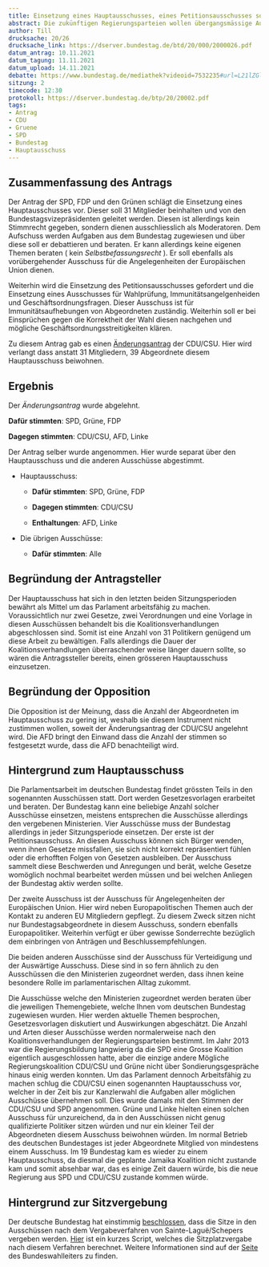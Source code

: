 ```yaml
---
title: Einsetzung eines Hauptausschusses, eines Petitionsausschusses sowie eines Ausschusses für Wahlprüfung, Immunität und Geschäftsordnung
abstract: Die zukünftigen Regierungsparteien wollen übergangsmässige Ausschüsse einzusetzen, um die Parlamentsarbeit zu gewährleisten. Die Grösse ist diskutabel.
author: Till
drucksache: 20/26
drucksache_link: https://dserver.bundestag.de/btd/20/000/2000026.pdf
datum_antrag: 10.11.2021
datum_tagung: 11.11.2021
datum_upload: 14.11.2021
debatte: https://www.bundestag.de/mediathek?videoid=7532235#url=L21lZGlhdGhla292ZXJsYXk/dmlkZW9pZD03NTMyMjM1&mod=mediathek
sitzung: 2
timecode: 12:30
protokoll: https://dserver.bundestag.de/btp/20/20002.pdf
tags:
- Antrag
- CDU
- Gruene
- SPD
- Bundestag
- Hauptausschuss
---
```


## Zusammenfassung des Antrags

Der Antrag der SPD, FDP und den Grünen schlägt die Einsetzung eines Hauptausschusses vor.
Dieser soll 31 Mitglieder beinhalten und von den Bundestagsvizepräsidenten geleitet werden.
Diesen ist allerdings kein Stimmrecht gegeben, sondern dienen ausschliesslich als Moderatoren.
Dem Aufschuss werden Aufgaben aus dem Bundestag zugewiesen und über diese soll er debattieren und beraten.
Er kann allerdings keine eigenen Themen beraten ( kein *Selbstbefassungsrecht* ).
Er soll ebenfalls als vorübergehender Ausschuss für die Angelegenheiten der Europäischen Union dienen.

Weiterhin wird die Einsetzung des Petitionsausschusses gefordert und die Einsetzung eines Ausschusses für Wahlprüfung, Immunitätsangelgenheiden und Geschäftsordnungsfragen. Dieser Ausschuss ist für Immunitätsaufhebungen von Abgeordneten zuständig. Weiterhin soll er bei Einsprüchen gegen die Korrektheit der Wahl diesen nachgehen und mögliche Geschäftsordnungsstreitigkeiten klären.


Zu diesem Antrag gab es einen [Änderungsantrag](https://dserver.bundestag.de/btd/20/000/2000030.pdf) der CDU/CSU. Hier wird verlangt dass anstatt 31 Mitgliedern, 39 Abgeordnete diesem Hauptausschuss beiwohnen.

## Ergebnis

Der *Änderungsantrag* wurde abgelehnt.

__Dafür stimmten__: SPD, Grüne, FDP

__Dagegen stimmten__: CDU/CSU, AFD, Linke

Der Antrag selber wurde angenommen. Hier wurde separat über den Hauptausschuss und die anderen Ausschüsse abgestimmt.

- Hauptausschuss:

	- __Dafür stimmten__: SPD, Grüne, FDP

	- __Dagegen stimmten__: CDU/CSU

	- __Enthaltungen__: AFD, Linke

- Die übrigen Ausschüsse:

	- __Dafür stimmten__: Alle

## Begründung der Antragsteller

Der Hauptausschuss hat sich in den letzten beiden Sitzungsperioden bewährt als Mittel um das Parlament arbeitsfähig zu machen.
Voraussichtlich nur zwei Gesetze, zwei Verordnungen und eine Vorlage in diesen Ausschüssen behandelt bis die Koalitionsverhandlungen abgeschlossen sind. Somit ist eine Anzahl von 31 Politikern genügend um diese Arbeit zu bewältigen.
Falls allerdings die Dauer der Koalitionsverhandlungen überraschender weise länger dauern sollte, so wären die Antragssteller bereits, einen grösseren Hauptausschuss einzusetzen.

## Begründung der Opposition

Die Opposition ist der Meinung, dass die Anzahl der Abgeordneten im Hauptausschuss zu gering ist, weshalb sie diesem Instrument nicht zustimmen wollen, soweit der Änderungsantrag der CDU/CSU angelehnt wird.
Die AFD bringt den Einwand dass die Anzahl der stimmen so festgesetzt wurde, dass die AFD benachteiligt wird.

## Hintergrund zum Hauptausschuss

Die Parlamentsarbeit im deutschen Bundestag findet grössten Teils in den sogenannten Ausschüssen statt. Dort werden Gesetzesvorlagen erarbeitet und beraten.
Der Bundestag kann eine beliebige Anzahl solcher Ausschüsse einsetzen, meistens entsprechen die Ausschüsse allerdings den vergebenen Ministerien.
Vier Ausschüsse muss der Bundestag allerdings in jeder Sitzungsperiode einsetzen.
Der erste ist der Petitionsausschuss. An diesen Ausschuss können sich Bürger wenden, wenn ihnen Gesetze missfallen, sie sich nicht korrekt repräsentiert fühlen oder die erhofften Folgen von Gesetzen ausbleiben.
Der Ausschuss sammelt diese Beschwerden und Anregungen und berät, welche Gesetze womöglich nochmal bearbeitet werden müssen und bei welchen Anliegen der Bundestag aktiv werden sollte.

Der zweite Ausschuss ist der Ausschuss für Angelegenheiten der Europäischen Union. Hier wird neben Europapolitischen Themen auch der Kontakt zu anderen EU Mitgliedern gepflegt. Zu diesem Zweck sitzen nicht nur Bundestagsabgeordnete in diesem Ausschuss, sondern ebenfalls Europapolitiker. Weiterhin verfügt er über gewisse Sonderrechte bezüglich dem einbringen von Anträgen und Beschlussempfehlungen.

Die beiden anderen Ausschüsse sind der Ausschuss für Verteidigung und der Auswärtige Ausschuss. Diese sind in so fern ähnlich zu den Ausschüssen die den Ministerien zugeordnet werden, dass ihnen keine besondere Rolle im parlamentarischen Alltag zukommt.

Die Ausschüsse welche den Ministerien zugeordnet werden beraten über die jeweiligen Themengebiete, welche Ihnen vom deutschen Bundestag zugewiesen wurden. Hier werden aktuelle Themen besprochen, Gesetzesvorlagen diskutiert und Auswirkungen abgeschätzt. Die Anzahl und Arten dieser Ausschüsse werden normalerweise nach den Koalitionsverhandlungen der Regierungsparteien bestimmt.
Im Jahr 2013 war die Regierungsbildung langwierig da die SPD eine Grosse Koalition eigentlich ausgeschlossen hatte, aber die einzige andere Mögliche Regierungskoalition CDU/CSU und Grüne nicht über Sondierungsgespräche hinaus einig werden konnten.
Um das Parlament dennoch Arbeitsfähig zu machen schlug die CDU/CSU einen sogenannten Hauptausschuss vor, welcher in der Zeit bis zur Kanzlerwahl die Aufgaben aller möglichen Ausschüsse übernehmen soll. Dies wurde damals mit den Stimmen der CDU/CSU und SPD angenommen. Grüne und Linke hielten einen solchen Ausschuss für unzureichend, da in den Ausschüssen nicht genug qualifizierte Politiker sitzen würden und nur ein kleiner Teil der Abgeordneten diesem Ausschuss beiwohnen würden. Im normal Betrieb des deutschen Bundestages ist jeder Abgeordnete Mitglied von mindestens einem Ausschuss.
Im 19 Bundestag kam es wieder zu einem Hauptausschuss, da diesmal die geplante Jamaika Koalition nicht zustande kam und somit absehbar war, das es einige Zeit dauern würde, bis die neue Regierung aus SPD und CDU/CSU zustande kommen würde.



## Hintergrund zur Sitzvergebung

Der deutsche Bundestag hat einstimmig [beschlossen](https://dserver.bundestag.de/btd/20/000/2000037.pdf), dass die Sitze in den Ausschüssen nach dem Vergabeverfahren von Sainte-Laguë/Schepers
 vergeben werden. [Hier](./Sitzverteilung.py) ist ein kurzes Script, welches die Sitzplatzvergabe nach diesem Verfahren berechnet.
Weitere Informationen sind auf der [Seite](https://www.bundeswahlleiter.de/service/glossar/s/sainte-lague-schepers.html) des Bundeswahlleiters zu finden.

